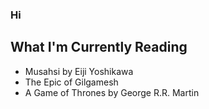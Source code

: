 ### Hi

## What I'm Currently Reading
- Musahsi by Eiji Yoshikawa
- The Epic of Gilgamesh
- A Game of Thrones by George R.R. Martin
